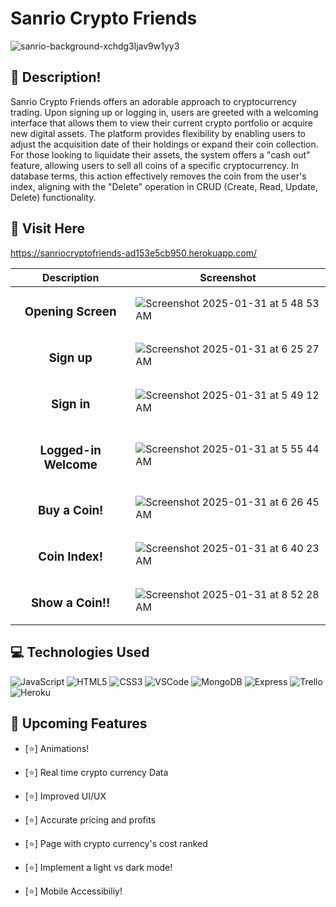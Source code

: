 # Sanrio Crypto Friends
![sanrio-background-xchdg3ljav9w1yy3](https://github.com/user-attachments/assets/ed34a0ad-826e-4cef-a35f-14a7469f8339)

## 📝 Description!
Sanrio Crypto Friends offers an adorable approach to cryptocurrency trading. Upon signing up or logging in, users are greeted with a welcoming interface that allows them to view their current crypto portfolio or acquire new digital assets. The platform provides flexibility by enabling users to adjust the acquisition date of their holdings or expand their coin collection. For those looking to liquidate their assets, the system offers a "cash out" feature, allowing users to sell all coins of a specific cryptocurrency. In database terms, this action effectively removes the coin from the user's index, aligning with the "Delete" operation in CRUD (Create, Read, Update, Delete) functionality.

## :money_with_wings: Visit Here 
https://sanriocryptofriends-ad153e5cb950.herokuapp.com/

Description | Screenshot | 
  |:-------------:| -----------|
  |<h3>Opening Screen</h3>|![Screenshot 2025-01-31 at 5 48 53 AM](https://github.com/user-attachments/assets/26b252a2-2f81-472c-964f-74dee09b2012)
  |<h3>Sign up</h3>|![Screenshot 2025-01-31 at 6 25 27 AM](https://github.com/user-attachments/assets/2aed359f-2a27-4b6f-893b-fcb2221cf5fb)
  |<h3>Sign in</h3>|![Screenshot 2025-01-31 at 5 49 12 AM](https://github.com/user-attachments/assets/18034450-1e8e-43ee-8711-d5afefa8ae7a)
  |<h3>Logged-in Welcome</h3>|![Screenshot 2025-01-31 at 5 55 44 AM](https://github.com/user-attachments/assets/54a9844a-b796-43a2-923c-ed220dc410bd)|
  |<h3>Buy a Coin!</h3>|![Screenshot 2025-01-31 at 6 26 45 AM](https://github.com/user-attachments/assets/a576cb8a-a228-43d8-b8be-7233545c996c)
  |<h3>Coin Index!</h3>|![Screenshot 2025-01-31 at 6 40 23 AM](https://github.com/user-attachments/assets/8d2f18a5-dff7-49b8-a626-10c72ccdfb0e)
  |<h3>Show a Coin!!</h3>|![Screenshot 2025-01-31 at 8 52 28 AM](https://github.com/user-attachments/assets/82e9080f-41ec-48a9-bac6-f8b54a737b61)
  

 ## :computer: Technologies Used

  ![JavaScript](https://img.shields.io/badge/-JavaScript-05122A?style=flat&logo=javascript)
  ![HTML5](https://img.shields.io/badge/-HTML5-05122A?style=flat&logo=html5)
  ![CSS3](https://img.shields.io/badge/-CSS-05122A?style=flat&logo=css3)
  ![VSCode](https://img.shields.io/badge/-VS_Code-05122A?style=flat&logo=visualstudio)
  ![MongoDB](https://img.shields.io/badge/-MongoDB-05122A?style=flat&logo=mongodb)
  ![Express](https://img.shields.io/badge/-Express-05122A?style=flat&logo=express)
  ![Trello](https://img.shields.io/badge/-Trello-05122A?style=flat&logo=trello)
 ![Heroku](https://img.shields.io/badge/-Heroku-05122A?style=flat&logo=heroku)

## :satellite: Upcoming Features

- [⭐] Animations!

- [⭐] Real time crypto currency Data
  
- [⭐] Improved UI/UX

- [⭐] Accurate pricing and profits
    
- [⭐] Page with crypto currency's cost ranked

- [⭐] Implement a light vs dark mode!

- [⭐] Mobile Accessibiliy!
  

 

